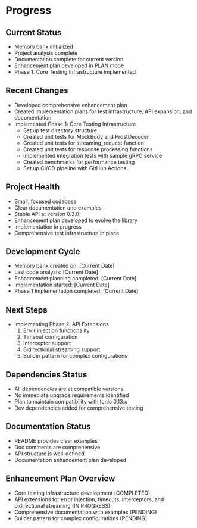 # Progress

## Current Status
- Memory bank initialized
- Project analysis complete
- Documentation complete for current version
- Enhancement plan developed in PLAN mode
- Phase 1: Core Testing Infrastructure implemented

## Recent Changes
- Developed comprehensive enhancement plan
- Created implementation plans for test infrastructure, API expansion, and documentation
- Implemented Phase 1: Core Testing Infrastructure
  - Set up test directory structure
  - Created unit tests for MockBody and ProstDecoder
  - Created unit tests for streaming_request function
  - Created unit tests for response processing functions
  - Implemented integration tests with sample gRPC service
  - Created benchmarks for performance testing
  - Set up CI/CD pipeline with GitHub Actions

## Project Health
- Small, focused codebase
- Clear documentation and examples
- Stable API at version 0.3.0
- Enhancement plan developed to evolve the library
- Implementation in progress
- Comprehensive test infrastructure in place

## Development Cycle
- Memory bank created on: [Current Date]
- Last code analysis: [Current Date]
- Enhancement planning completed: [Current Date]
- Implementation started: [Current Date]
- Phase 1 Implementation completed: [Current Date]

## Next Steps
- Implementing Phase 2: API Extensions
  1. Error injection functionality
  2. Timeout configuration
  3. Interceptor support
  4. Bidirectional streaming support
  5. Builder pattern for complex configurations

## Dependencies Status
- All dependencies are at compatible versions
- No immediate upgrade requirements identified
- Plan to maintain compatibility with tonic 0.13.x
- Dev dependencies added for comprehensive testing

## Documentation Status
- README provides clear examples
- Doc comments are comprehensive
- API structure is well-defined
- Documentation enhancement plan developed

## Enhancement Plan Overview
- Core testing infrastructure development (COMPLETED)
- API extensions for error injection, timeouts, interceptors, and bidirectional streaming (IN PROGRESS)
- Comprehensive documentation with examples (PENDING)
- Builder pattern for complex configurations (PENDING)
